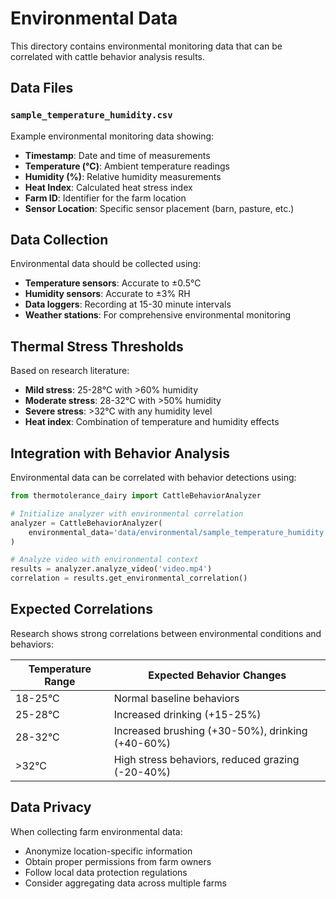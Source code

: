 # Environmental Data

This directory contains environmental monitoring data that can be correlated with cattle behavior analysis results.

## Data Files

### `sample_temperature_humidity.csv`
Example environmental monitoring data showing:
- **Timestamp**: Date and time of measurements
- **Temperature (°C)**: Ambient temperature readings
- **Humidity (%)**: Relative humidity measurements  
- **Heat Index**: Calculated heat stress index
- **Farm ID**: Identifier for the farm location
- **Sensor Location**: Specific sensor placement (barn, pasture, etc.)

## Data Collection

Environmental data should be collected using:
- **Temperature sensors**: Accurate to ±0.5°C
- **Humidity sensors**: Accurate to ±3% RH
- **Data loggers**: Recording at 15-30 minute intervals
- **Weather stations**: For comprehensive environmental monitoring

## Thermal Stress Thresholds

Based on research literature:
- **Mild stress**: 25-28°C with >60% humidity
- **Moderate stress**: 28-32°C with >50% humidity  
- **Severe stress**: >32°C with any humidity level
- **Heat index**: Combination of temperature and humidity effects

## Integration with Behavior Analysis

Environmental data can be correlated with behavior detections using:

```python
from thermotolerance_dairy import CattleBehaviorAnalyzer

# Initialize analyzer with environmental correlation
analyzer = CattleBehaviorAnalyzer(
    environmental_data='data/environmental/sample_temperature_humidity.csv'
)

# Analyze video with environmental context
results = analyzer.analyze_video('video.mp4')
correlation = results.get_environmental_correlation()
```

## Expected Correlations

Research shows strong correlations between environmental conditions and behaviors:

| Temperature Range | Expected Behavior Changes |
|------------------|---------------------------|
| 18-25°C | Normal baseline behaviors |
| 25-28°C | Increased drinking (+15-25%) |
| 28-32°C | Increased brushing (+30-50%), drinking (+40-60%) |
| >32°C | High stress behaviors, reduced grazing (-20-40%) |

## Data Privacy

When collecting farm environmental data:
- Anonymize location-specific information
- Obtain proper permissions from farm owners
- Follow local data protection regulations
- Consider aggregating data across multiple farms